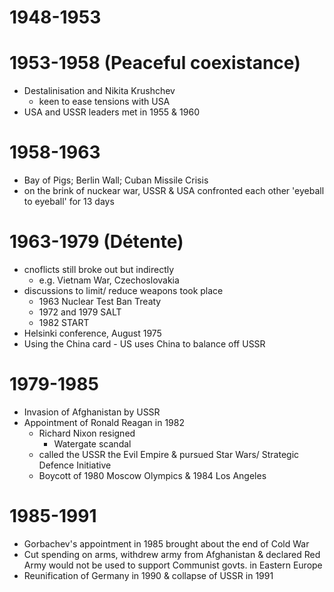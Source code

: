 # 1948-1953

# 1953-1958 (Peaceful coexistance)

- Destalinisation and Nikita Krushchev
	- keen to ease tensions with USA
- USA and USSR leaders met in 1955 & 1960

# 1958-1963

- Bay of Pigs; Berlin Wall; Cuban Missile Crisis
- on the brink of nuckear war, USSR & USA confronted each other 'eyeball to eyeball' for 13 days

# 1963-1979 (Détente)

- cnoflicts still broke out but indirectly
	- e.g. Vietnam War, Czechoslovakia
- discussions to limit/ reduce weapons took place
	- 1963 Nuclear Test Ban Treaty
	- 1972 and 1979 SALT
	- 1982 START
- Helsinki conference, August 1975
- Using the China card - US uses China to balance off USSR

# 1979-1985

- Invasion of Afghanistan by USSR
- Appointment of Ronald Reagan in 1982
	- Richard Nixon resigned
		- Watergate scandal
	- called the USSR the Evil Empire & pursued Star Wars/ Strategic Defence Initiative
	- Boycott of 1980 Moscow Olympics & 1984 Los Angeles

# 1985-1991

- Gorbachev's appointment in 1985 brought about the end of Cold War
- Cut spending on arms, withdrew army from Afghanistan & declared Red Army would not be used to support Communist govts. in Eastern Europe
- Reunification of Germany in 1990 & collapse of USSR in 1991

